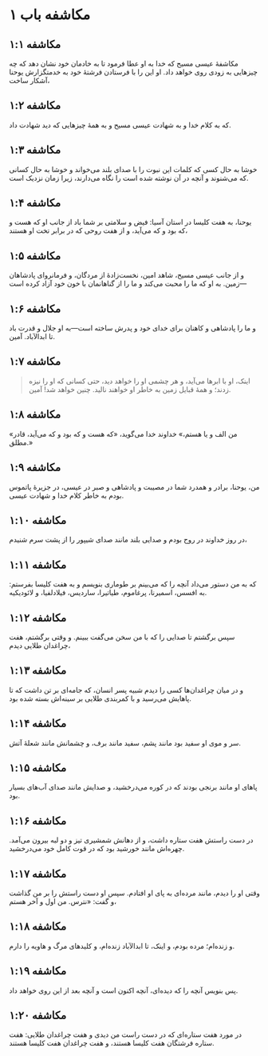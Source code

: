 # مکاشفه باب ۱

## مکاشفه ۱:۱

مکاشفهٔ عیسی مسیح که خدا به او عطا فرمود تا به خادمان خود نشان دهد که چه چیزهایی به زودی روی خواهد داد. او این را با فرستادن فرشتهٔ خود به خدمتگزارش یوحنا آشکار ساخت،

## مکاشفه ۱:۲

که به کلام خدا و به شهادت عیسی مسیح و به همهٔ چیزهایی که دید شهادت داد.

## مکاشفه ۱:۳

خوشا به حال کسی که کلمات این نبوت را با صدای بلند می‌خواند و خوشا به حال کسانی که می‌شنوند و آنچه در آن نوشته شده است را نگاه می‌دارند، زیرا زمان نزدیک است.

## مکاشفه ۱:۴

یوحنا، به هفت کلیسا در استان آسیا: فیض و سلامتی بر شما باد از جانب او که هست و که بود و که می‌آید، و از هفت روحی که در برابر تخت او هستند،

## مکاشفه ۱:۵

و از جانب عیسی مسیح، شاهد امین، نخست‌زادهٔ از مردگان، و فرمانروای پادشاهان زمین. به او که ما را محبت می‌کند و ما را از گناهانمان با خون خود آزاد کرده است—

## مکاشفه ۱:۶

و ما را پادشاهی و کاهنان برای خدای خود و پدرش ساخته است—به او جلال و قدرت باد تا ابدالآباد. آمین.

## مکاشفه ۱:۷

> اینک، او با ابرها می‌آید،
> و هر چشمی او را خواهد دید،
> حتی کسانی که او را نیزه زدند؛
> و همهٔ قبایل زمین به خاطر او خواهند نالید.
> چنین خواهد شد! آمین.

## مکاشفه ۱:۸

«من الف و یا هستم،» خداوند خدا می‌گوید، «که هست و که بود و که می‌آید، قادر مطلق.»

## مکاشفه ۱:۹

من، یوحنا، برادر و همدرد شما در مصیبت و پادشاهی و صبر در عیسی، در جزیرهٔ پاتموس بودم به خاطر کلام خدا و شهادت عیسی.

## مکاشفه ۱:۱۰

در روز خداوند در روح بودم و صدایی بلند مانند صدای شیپور را از پشت سرم شنیدم،

## مکاشفه ۱:۱۱

که به من دستور می‌داد آنچه را که می‌بینم بر طوماری بنویسم و به هفت کلیسا بفرستم: به افسس، اسمیرنا، پرغاموم، طیاتیرا، ساردیس، فیلادلفیا، و لائودیکیه.

## مکاشفه ۱:۱۲

سپس برگشتم تا صدایی را که با من سخن می‌گفت ببینم. و وقتی برگشتم، هفت چراغدان طلایی دیدم،

## مکاشفه ۱:۱۳

و در میان چراغدان‌ها کسی را دیدم شبیه پسر انسان، که جامه‌ای بر تن داشت که تا پاهایش می‌رسید و با کمربندی طلایی بر سینه‌اش بسته شده بود.

## مکاشفه ۱:۱۴

سر و موی او سفید بود مانند پشم، سفید مانند برف، و چشمانش مانند شعلهٔ آتش.

## مکاشفه ۱:۱۵

پاهای او مانند برنجی بودند که در کوره می‌درخشید، و صدایش مانند صدای آب‌های بسیار بود.

## مکاشفه ۱:۱۶

در دست راستش هفت ستاره داشت، و از دهانش شمشیری تیز و دو لبه بیرون می‌آمد. چهره‌اش مانند خورشید بود که در قوت کامل خود می‌درخشید.

## مکاشفه ۱:۱۷

وقتی او را دیدم، مانند مرده‌ای به پای او افتادم. سپس او دست راستش را بر من گذاشت و گفت: «نترس. من اول و آخر هستم،

## مکاشفه ۱:۱۸

و زنده‌ام؛ مرده بودم، و اینک، تا ابدالآباد زنده‌ام، و کلیدهای مرگ و هاویه را دارم.

## مکاشفه ۱:۱۹

پس بنویس آنچه را که دیده‌ای، آنچه اکنون است و آنچه بعد از این روی خواهد داد.

## مکاشفه ۱:۲۰

در مورد هفت ستاره‌ای که در دست راست من دیدی و هفت چراغدان طلایی: هفت ستاره فرشتگان هفت کلیسا هستند، و هفت چراغدان هفت کلیسا هستند.

